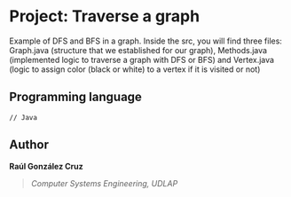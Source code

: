 # Project: Traverse a graph
Example of DFS and BFS in a graph. Inside the src, you will find three files: Graph.java (structure that we established for our graph), Methods.java (implemented logic to traverse a graph with DFS or BFS) and Vertex.java (logic to assign color (black or white) to a vertex if it is visited or not)

## Programming language
```[java]
// Java
```

## Author
**Raúl González Cruz**
>*Computer Systems Engineering, UDLAP*
